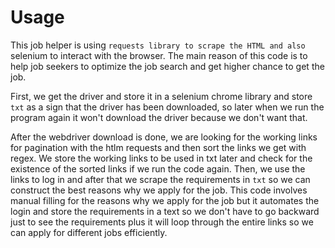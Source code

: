 # Usage
<p>This job helper is using <code>requests</a> library to scrape the HTML and also </code>selenium</a> to interact with the browser. The main reason of this code is to help job seekers to optimize the job search and get higher chance to get the job.</p>
<p>First, we get the driver and store it in a selenium chrome library and store <code>txt</code> as a sign that the driver has been downloaded, so later when we run the program again it won't download the driver because we don't want that.</p>
<p> After the webdriver download is done, we are looking for the working links for pagination with the htlm requests and then sort the links we get with regex. We store the working links to be used in txt later and check for the existence of the sorted links if we run the code again. Then, we use the links to log in and after that we scrape the requirements in <code>txt</code> so we can construct the best reasons why we apply for the job. This code involves manual filling for the reasons why we apply for the job but it automates the login and store the requirements in a text so we don't have to go backward just to see the requirements plus it will loop through the entire links so we can apply for different jobs efficiently.</p>
